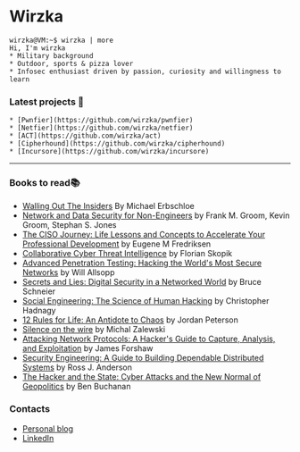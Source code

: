 # Wirzka
```console
wirzka@VM:~$ wirzka | more
Hi, I'm wirzka
* Military background
* Outdoor, sports & pizza lover
* Infosec enthusiast driven by passion, curiosity and willingness to learn
```

### Latest projects :milky_way:
```console
* [Pwnfier](https://github.com/wirzka/pwnfier) 
* [Netfier](https://github.com/wirzka/netfier)
* [ACT](https://github.com/wirzka/act)
* [Cipherhound](https://github.com/wirzka/cipherhound)
* [Incursore](https://github.com/wirzka/incursore)
```

---

### Books to read:books: 
- [Walling Out The Insiders](https://www.routledge.com/Walling-Out-the-Insiders-Controlling-Access-to-Improve-Organizational-Security/Erbschloe/p/book/9781138031609) By Michael Erbschloe
- [Network and Data Security for Non-Engineers](https://www.oreilly.com/library/view/network-and-data/9781315350219/) by Frank M. Groom, Kevin Groom, Stephan S. Jones
- [The CISO Journey: Life Lessons and Concepts to Accelerate Your Professional Development](https://www.amazon.it/CISO-Journey-Accelerate-Professional-Development/dp/1138197394) by Eugene M Fredriksen
- [Collaborative Cyber Threat Intelligence](https://www.routledge.com/Collaborative-Cyber-Threat-Intelligence-Detecting-and-Responding-to-Advanced/Skopik/p/book/9781138031821) by Florian Skopik
- [Advanced Penetration Testing: Hacking the World's Most Secure Networks](https://onlinelibrary.wiley.com/doi/book/10.1002/9781119367741) by Will Allsopp
- [Secrets and Lies: Digital Security in a Networked World](https://onlinelibrary.wiley.com/doi/book/10.1002/9781119183631) by Bruce Schneier
- [Social Engineering: The Science of Human Hacking](https://onlinelibrary.wiley.com/doi/book/10.1002/9781119433729) by Christopher Hadnagy
- [12 Rules for Life: An Antidote to Chaos](https://www.jordanbpeterson.com/12-rules-for-life/) by Jordan Peterson
- [Silence on the wire](https://nostarch.com/silence.htm) by Michal Zalewski
- [Attacking Network Protocols: A Hacker's Guide to Capture, Analysis, and Exploitation](https://nostarch.com/networkprotocols) by James Forshaw
- [Security Engineering: A Guide to Building Dependable Distributed Systems](https://www.wiley.com/en-us/Security+Engineering%3A+A+Guide+to+Building+Dependable+Distributed+Systems%2C+2nd+Edition-p-9780470068526) by Ross J. Anderson
- [The Hacker and the State: Cyber Attacks and the New Normal of Geopolitics](https://www.hup.harvard.edu/catalog.php?isbn=9780674987555) by Ben Buchanan

### Contacts
* [Personal blog](https://andreagrigoletto.com/)
* [LinkedIn](https://www.linkedin.com/in/andrea-grigoletto/)
